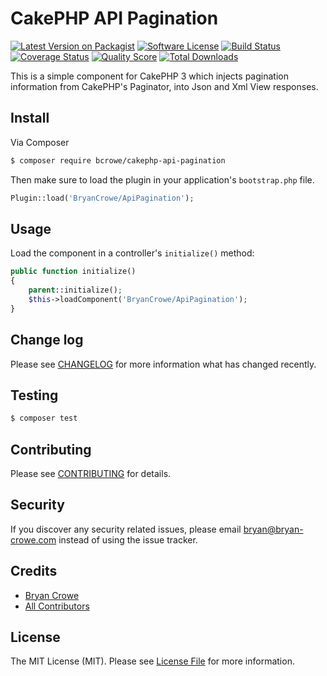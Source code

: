 # CakePHP API Pagination

[![Latest Version on Packagist][ico-version]][link-packagist]
[![Software License][ico-license]](LICENSE.md)
[![Build Status][ico-travis]][link-travis]
[![Coverage Status][ico-scrutinizer]][link-scrutinizer]
[![Quality Score][ico-code-quality]][link-code-quality]
[![Total Downloads][ico-downloads]][link-downloads]

This is a simple component for CakePHP 3 which injects pagination information
from CakePHP's Paginator, into Json and Xml View responses.

## Install

Via Composer

``` bash
$ composer require bcrowe/cakephp-api-pagination
```

Then make sure to load the plugin in your application's `bootstrap.php` file.

``` php
Plugin::load('BryanCrowe/ApiPagination');
```

## Usage

Load the component in a controller's `initialize()` method:


``` php
public function initialize()
{
	parent::initialize();
	$this->loadComponent('BryanCrowe/ApiPagination');
}
```

## Change log

Please see [CHANGELOG](CHANGELOG.md) for more information what has changed recently.

## Testing

``` bash
$ composer test
```

## Contributing

Please see [CONTRIBUTING](CONTRIBUTING.md) for details.

## Security

If you discover any security related issues, please email bryan@bryan-crowe.com instead of using the issue tracker.

## Credits

- [Bryan Crowe][link-author]
- [All Contributors][link-contributors]

## License

The MIT License (MIT). Please see [License File](LICENSE.md) for more information.

[ico-version]: https://img.shields.io/packagist/v/bcrowe/cakephp-api-pagination.svg?style=flat-square
[ico-license]: https://img.shields.io/badge/license-MIT-brightgreen.svg?style=flat-square
[ico-travis]: https://img.shields.io/travis/bcrowe/cakephp-api-pagination/master.svg?style=flat-square
[ico-scrutinizer]: https://img.shields.io/scrutinizer/coverage/g/bcrowe/cakephp-api-pagination.svg?style=flat-square
[ico-code-quality]: https://img.shields.io/scrutinizer/g/bcrowe/cakephp-api-pagination.svg?style=flat-square
[ico-downloads]: https://img.shields.io/packagist/dt/bcrowe/cakephp-api-pagination.svg?style=flat-square

[link-packagist]: https://packagist.org/packages/bcrowe/cakephp-api-pagination
[link-travis]: https://travis-ci.org/bcrowe/cakephp-api-pagination
[link-scrutinizer]: https://scrutinizer-ci.com/g/bcrowe/cakephp-api-pagination/code-structure
[link-code-quality]: https://scrutinizer-ci.com/g/bcrowe/cakephp-api-pagination
[link-downloads]: https://packagist.org/packages/bcrowe/cakephp-api-pagination
[link-author]: https://github.com/bcrowe
[link-contributors]: ../../contributors
